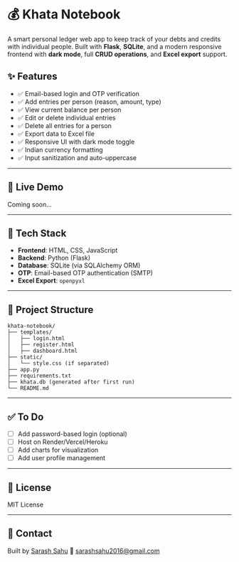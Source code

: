 # 💰 Khata Notebook

A smart personal ledger web app to keep track of your debts and credits with individual people. Built with **Flask**, **SQLite**, and a modern responsive frontend with **dark mode**, full **CRUD operations**, and **Excel export** support.


## ✨ Features

- ✅ Email-based login and OTP verification
- ✅ Add entries per person (reason, amount, type)
- ✅ View current balance per person
- ✅ Edit or delete individual entries
- ✅ Delete all entries for a person
- ✅ Export data to Excel file
- ✅ Responsive UI with dark mode toggle
- ✅ Indian currency formatting
- ✅ Input sanitization and auto-uppercase

---

## 🚀 Live Demo

Coming soon...

---

## 🧱 Tech Stack

- **Frontend**: HTML, CSS, JavaScript
- **Backend**: Python (Flask)
- **Database**: SQLite (via SQLAlchemy ORM)
- **OTP**: Email-based OTP authentication (SMTP)
- **Excel Export**: `openpyxl`

---


## 📁 Project Structure

```
khata-notebook/
├── templates/
│   ├── login.html
│   ├── register.html
│   ├── dashboard.html
├── static/
│   └── style.css (if separated)
├── app.py
├── requirements.txt
├── khata.db (generated after first run)
└── README.md
```

---

## ✅ To Do

* [ ] Add password-based login (optional)
* [ ] Host on Render/Vercel/Heroku
* [ ] Add charts for visualization
* [ ] Add user profile management

---

## 📝 License

MIT License

---

## 📧 Contact

Built by [Sarash Sahu](https://www.linkedin.com/in/sarashsahu)
📧 [sarashsahu2016@gmail.com](mailto:sarashsahu2016@gmail.com)

